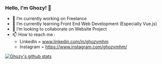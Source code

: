 ### Hello, I'm Ghozy! 👋

- 🔭 I’m currently working on Freelance
- 🌱 I’m currently learning Front End Web Development (Especially Vue.js)
- 👯 I’m looking to collaborate on Website Project
- 📫 How to reach me : 
  - LinkedIn = www.linkedin.com/in/ghozymhm 
  - Instagram = https://www.instagram.com/ghozymhm/

[![Ghozy's github stats](https://github-readme-stats.vercel.app/api?username=GhozyMHM&show_icons=true&theme=tokyonight&hide=prs)](https://github.com/GhozyMHM?tab=repositories)

